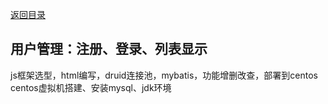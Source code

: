[返回目录](../README.md)
## 用户管理：注册、登录、列表显示
  js框架选型，html编写，druid连接池，mybatis，功能增删改查，部署到centos
  centos虚拟机搭建、安装mysql、jdk环境
  

  